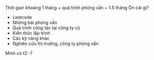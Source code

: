 Thời gian khoảng 1 tháng + quá trình phỏng vấn ~ 1.5 tháng
Ôn cái gì? 

- Leetcode 
- Những bài phỏng vấn
- Quá trình công tác tại công ty cũ 
- Kiến thức lập trình
- Các kỹ năng khác
- Nghiên cứu thị trường, công ty phỏng vấn

 Mình có t2 -? 